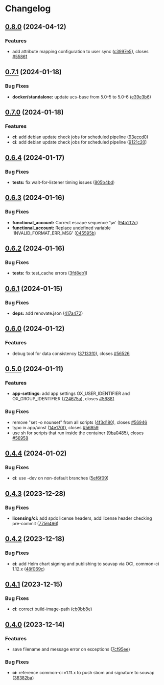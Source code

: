# Changelog

## [0.8.0](https://git.knut.univention.de/univention/open-xchange/provisioning/compare/v0.7.1...v0.8.0) (2024-04-12)


### Features

* add attribute mapping configuration to user sync ([c3997e5](https://git.knut.univention.de/univention/open-xchange/provisioning/commit/c3997e5361580ad3984893268fcc14378a5b9138)), closes [#55861](https://git.knut.univention.de/univention/open-xchange/provisioning/issues/55861)

## [0.7.1](https://git.knut.univention.de/univention/open-xchange/provisioning/compare/v0.7.0...v0.7.1) (2024-01-18)


### Bug Fixes

* **docker/standalone:** update ucs-base from 5.0-5 to 5.0-6 ([e39e3b6](https://git.knut.univention.de/univention/open-xchange/provisioning/commit/e39e3b6c311cfffd315ddbeb2eb9f8405cc7bb5e))

## [0.7.0](https://git.knut.univention.de/univention/open-xchange/provisioning/compare/v0.6.4...v0.7.0) (2024-01-18)


### Features

* **ci:** add debian update check jobs for scheduled pipeline ([93eccd0](https://git.knut.univention.de/univention/open-xchange/provisioning/commit/93eccd0a17b5e67558b696b57a5f872f34d3030f))
* **ci:** add debian update check jobs for scheduled pipeline ([9121c20](https://git.knut.univention.de/univention/open-xchange/provisioning/commit/9121c2012414c7a81e1afd2718edbdacd2ee9959))

## [0.6.4](https://git.knut.univention.de/univention/open-xchange/provisioning/compare/v0.6.3...v0.6.4) (2024-01-17)


### Bug Fixes

* **tests:** fix wait-for-listener timing issues ([805b4bd](https://git.knut.univention.de/univention/open-xchange/provisioning/commit/805b4bd3aa9d79c938b93bf7c7fb196ceb9a1225))

## [0.6.3](https://git.knut.univention.de/univention/open-xchange/provisioning/compare/v0.6.2...v0.6.3) (2024-01-16)


### Bug Fixes

* **functional_account:** Correct escape sequence '\w' ([94b2f2c](https://git.knut.univention.de/univention/open-xchange/provisioning/commit/94b2f2c059d84821b95d874601e4e3eb70faae73))
* **functional_account:** Replace undefined variable 'INVALID_FORMAT_ERR_MSG' ([045595b](https://git.knut.univention.de/univention/open-xchange/provisioning/commit/045595bc81e70f9cd6e203a8f8f054232425268d))

## [0.6.2](https://git.knut.univention.de/univention/open-xchange/provisioning/compare/v0.6.1...v0.6.2) (2024-01-16)


### Bug Fixes

* **tests:** fix test_cache errors ([3fd8eb1](https://git.knut.univention.de/univention/open-xchange/provisioning/commit/3fd8eb10beb76b658c26e0dcb6fdc4e8341f256f))

## [0.6.1](https://git.knut.univention.de/univention/open-xchange/provisioning/compare/v0.6.0...v0.6.1) (2024-01-15)


### Bug Fixes

* **deps:** add renovate.json ([417a472](https://git.knut.univention.de/univention/open-xchange/provisioning/commit/417a4729c29e370f07ab9105cb255db353b91e32))

## [0.6.0](https://git.knut.univention.de/univention/open-xchange/provisioning/compare/v0.5.0...v0.6.0) (2024-01-12)


### Features

* debug tool for data consistency ([37133f0](https://git.knut.univention.de/univention/open-xchange/provisioning/commit/37133f09e152cf894bc24bc0338a4ae1f055d386)), closes [#56526](https://git.knut.univention.de/univention/open-xchange/provisioning/issues/56526)

## [0.5.0](https://git.knut.univention.de/univention/open-xchange/provisioning/compare/v0.4.4...v0.5.0) (2024-01-11)


### Features

* **app-settings:** add app settings OX_USER_IDENTIFIER and OX_GROUP_IDENTIFIER ([724675a](https://git.knut.univention.de/univention/open-xchange/provisioning/commit/724675a7e2da8e3dc0bf6206907c7fd19ba97436)), closes [#56881](https://git.knut.univention.de/univention/open-xchange/provisioning/issues/56881)


### Bug Fixes

* remove "set -o nounset" from all scripts ([4f3d180](https://git.knut.univention.de/univention/open-xchange/provisioning/commit/4f3d180eab524006ed75311959edc1e94b0c5b09)), closes [#56946](https://git.knut.univention.de/univention/open-xchange/provisioning/issues/56946)
* typo in app/uinst ([14e170f](https://git.knut.univention.de/univention/open-xchange/provisioning/commit/14e170ffbc107468eaaf122b2bba35694cd745c0)), closes [#56959](https://git.knut.univention.de/univention/open-xchange/provisioning/issues/56959)
* use sh for scripts that run inside the container ([9ba0485](https://git.knut.univention.de/univention/open-xchange/provisioning/commit/9ba0485c7c034d89332ff9d86c0199f5db9a01bf)), closes [#56958](https://git.knut.univention.de/univention/open-xchange/provisioning/issues/56958)

## [0.4.4](https://git.knut.univention.de/univention/open-xchange/provisioning/compare/v0.4.3...v0.4.4) (2024-01-02)


### Bug Fixes

* **ci:** use <appcenter-version>-dev on non-default branches ([5ef6f09](https://git.knut.univention.de/univention/open-xchange/provisioning/commit/5ef6f09ce387f2316e396162a0538753ca3ec4db))

## [0.4.3](https://git.knut.univention.de/univention/open-xchange/provisioning/compare/v0.4.2...v0.4.3) (2023-12-28)


### Bug Fixes

* **licensing/ci:** add spdx license headers, add license header checking pre-commit ([7756466](https://git.knut.univention.de/univention/open-xchange/provisioning/commit/7756466fbacdbc45a6d3ba483544b434f5c77075))

## [0.4.2](https://git.knut.univention.de/univention/open-xchange/provisioning/compare/v0.4.1...v0.4.2) (2023-12-18)


### Bug Fixes

* **ci:** add Helm chart signing and publishing to souvap via OCI, common-ci 1.12.x ([48f069c](https://git.knut.univention.de/univention/open-xchange/provisioning/commit/48f069c4a36488c00cfdee492c3e90e6bdc78039))

## [0.4.1](https://git.knut.univention.de/univention/open-xchange/provisioning/compare/v0.4.0...v0.4.1) (2023-12-15)


### Bug Fixes

* **ci:** correct build-image-path ([cb0bb8e](https://git.knut.univention.de/univention/open-xchange/provisioning/commit/cb0bb8e394ffe0897b2525826ca5688fb3f1622f))

## [0.4.0](https://git.knut.univention.de/univention/open-xchange/provisioning/compare/v0.3.5...v0.4.0) (2023-12-14)


### Features

* save filename and message error on exceptions ([7cf95ee](https://git.knut.univention.de/univention/open-xchange/provisioning/commit/7cf95ee94d97e69b6803374af3d99f436fd35825))


### Bug Fixes

* **ci:** reference common-ci v1.11.x to push sbom and signature to souvap ([38382ba](https://git.knut.univention.de/univention/open-xchange/provisioning/commit/38382ba4a3498754a78e223d2c7baa465598204a))
